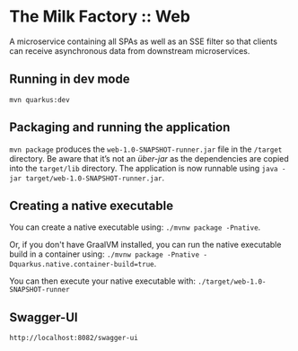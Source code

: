 # The Milk Factory :: Web

A microservice containing all SPAs as well as an SSE filter so that clients can receive asynchronous data from
downstream microservices.

## Running in dev mode

```
mvn quarkus:dev
```

## Packaging and running the application

`mvn package` produces the `web-1.0-SNAPSHOT-runner.jar` file in the `/target` directory.
Be aware that it’s not an _über-jar_ as the dependencies are copied into the `target/lib` directory.
The application is now runnable using `java -jar target/web-1.0-SNAPSHOT-runner.jar`.

## Creating a native executable

You can create a native executable using: `./mvnw package -Pnative`.

Or, if you don't have GraalVM installed, 
you can run the native executable build in a container using: 
`./mvnw package -Pnative -Dquarkus.native.container-build=true`.

You can then execute your native executable with: `./target/web-1.0-SNAPSHOT-runner`

## Swagger-UI

    http://localhost:8082/swagger-ui


